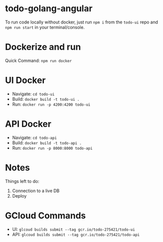 # todo-golang-angular

To run code locally without docker, just run `npm i` from the `todo-ui` repo and `npm run start` in your terminal/console. 

# Dockerize and run

Quick Command: `npm run docker`

# UI Docker

- Navigate: `cd todo-ui`
- Build: `docker build -t todo-ui .`
- Run: `docker run -p 4200:4200 todo-ui`

# API Docker

- Navigate: `cd todo-api`
- Build: `docker build -t todo-api .`
- Run: `docker run -p 8000:8000 todo-api`

# Notes

Things left to do:
1. Connection to a live DB
2. Deploy

# GCloud Commands

- UI: `glcoud builds submit --tag gcr.io/todo-275421/todo-ui`
- API: `glcoud builds submit --tag gcr.io/todo-275421/todo-api`